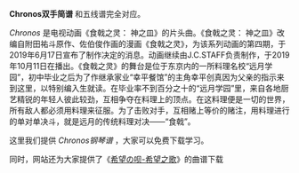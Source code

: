 

**Chronos双手简谱** 和五线谱完全对应。

_Chronos_ 是电视动画《食戟之灵： 神之皿》的片头曲。《食戟之灵：
神之皿》改编自附田祐斗原作、佐伯俊作画的漫画《食戟之灵》，为该系列动画的第四期，于2019年6月17日宣布了制作决定的消息。动画继续由J.C.STAFF负责制作，于2019年10月11日在播出。《食戟之灵》的舞台是位于东京内的一所料理名校“远月学园”，初中毕业之后为了作继承家业“幸平餐馆”的主角幸平创真因为父亲的指示来到这里，以特别编入生就读。在毕业率不到百分之十的“远月学园”里，来自各地厨艺精锐的年轻人彼此较劲，互相争夺在料理上的顶点。在这料理便是一切的世界，所有敌人都必须用料理来征服。为了击败对手，互相赌上等价的赌注，用料理进行的单对单决斗，就是远月的传统料理对决——“食戟”。

这里我们提供 _Chronos钢琴谱_ ，大家可以免费下载学习。

同时，网站还为大家提供了《[希望の呗-希望之歌](Music-6150-希望の呗-希望之歌-食戟之灵OP1.html "希望の呗-希望之歌")》的曲谱下载

